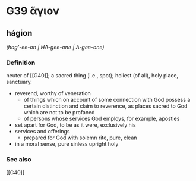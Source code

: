 # G39 ἅγιον

## hágion

_(hag'-ee-on | HA-gee-one | A-gee-one)_

### Definition

neuter of [[G40]]; a sacred thing (i.e., spot); holiest (of all), holy place, sanctuary.

- reverend, worthy of veneration
  - of things which on account of some connection with God possess a certain distinction and claim to reverence, as places sacred to God which are not to be profaned
  - of persons whose services God employs, for example, apostles
- set apart for God, to be as it were, exclusively his
- services and offerings
  - prepared for God with solemn rite, pure, clean
- in a moral sense, pure sinless upright holy

### See also

[[G40]]

